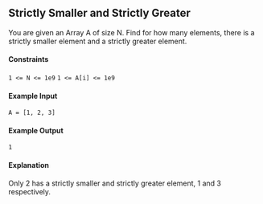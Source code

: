 ## Strictly Smaller and Strictly Greater
You are given an Array A of size N.
Find for how many elements, there is a strictly smaller element and a strictly greater element.

#### Constraints
`1 <= N <= 1e9`
`1 <= A[i] <= 1e9`

#### Example Input
`A = [1, 2, 3]`

#### Example Output
`1`

#### Explanation
Only 2 has a strictly smaller and strictly greater element, 1 and 3 respectively.
